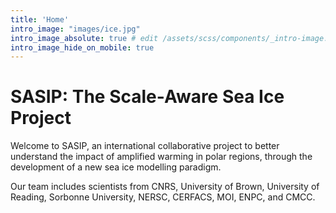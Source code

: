 ```yaml
---
title: 'Home'
intro_image: "images/ice.jpg"
intro_image_absolute: true # edit /assets/scss/components/_intro-image.scss for full control
intro_image_hide_on_mobile: true
---
```


# SASIP: The Scale-Aware Sea Ice Project

Welcome to SASIP, an international collaborative project to better understand the impact of amplified warming in polar regions, through the development of a new sea ice modelling paradigm.

Our team includes scientists from CNRS, University of Brown, University of Reading, Sorbonne University, NERSC, CERFACS, MOI, ENPC, and CMCC.

